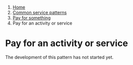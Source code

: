 1.  [Home](/docs/core/contents)
2.	[Common service patterns](/docs/core/common-service-patterns/overview)
3.  [Pay for something](/docs/documentation/core/common-service-patterns/service-patterns/pay-for-something/overview)
3.  Pay for an activity or service

# Pay for an activity or service

The development of this pattern has not started yet.

